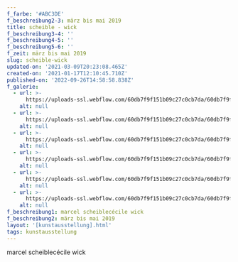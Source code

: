 ```yaml
---
f_farbe: '#ABC3DE'
f_beschreibung2-3: märz bis mai 2019
title: scheible - wick
f_beschreibung3-4: ''
f_beschreibung4-5: ''
f_beschreibung5-6: ''
f_zeit: märz bis mai 2019
slug: scheible-wick
updated-on: '2021-03-09T20:23:08.465Z'
created-on: '2021-01-17T12:10:45.710Z'
published-on: '2022-09-26T14:58:58.838Z'
f_galerie:
  - url: >-
      https://uploads-ssl.webflow.com/60db7f9f151b09c27c0cb7da/60db7f9f151b0977c10cb9b1_2.jpg
    alt: null
  - url: >-
      https://uploads-ssl.webflow.com/60db7f9f151b09c27c0cb7da/60db7f9f151b098f320cb98f_3.jpg
    alt: null
  - url: >-
      https://uploads-ssl.webflow.com/60db7f9f151b09c27c0cb7da/60db7f9f151b097a480cb99f_4.jpg
    alt: null
  - url: >-
      https://uploads-ssl.webflow.com/60db7f9f151b09c27c0cb7da/60db7f9f151b0906b00cb996_5.jpg
    alt: null
  - url: >-
      https://uploads-ssl.webflow.com/60db7f9f151b09c27c0cb7da/60db7f9f151b09958e0cb994_6.jpg
    alt: null
  - url: >-
      https://uploads-ssl.webflow.com/60db7f9f151b09c27c0cb7da/60db7f9f151b09bc860cb998_index.php.jpg
    alt: null
f_beschreibung1: marcel scheiblecécile wick
f_beschreibung2: märz bis mai 2019
layout: '[kunstausstellung].html'
tags: kunstausstellung
---
```


marcel scheiblecécile wick
